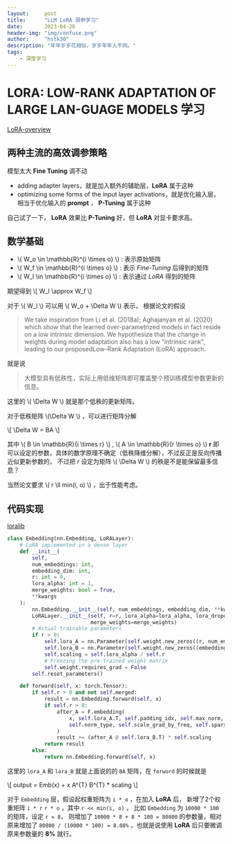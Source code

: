 ```yaml
---
layout:     post
title:      "LLM LoRA 调参学习"
date:       2023-04-20
header-img: "img/confuse.png"
author:     "hstk30"
description: "年年岁岁花相似，岁岁年年人不同。"
tags:
    - 深度学习
---
```


# LORA: LOW-RANK ADAPTATION OF LARGE LAN-GUAGE MODELS 学习


[LoRA-overview](/img/in-post/LoRA.png)


## 两种主流的高效调参策略

模型太大 **Fine Tuning** 调不动

- adding adapter layers，就是加入额外的辅助层，**LoRA** 属于这种
- optimizing some forms of the input layer activations，就是优化输入层，相当于优化输入的 **prompt** ， **P-Tuning** 属于这种

自己试了一下， **LoRA** 效果比 **P-Tuning** 好，但 **LoRA** 对显卡要求高。


## 数学基础

- \\( W_o \in \mathbb{R}^{i \times  o} \\) : 表示原始矩阵
- \\( W_f \in \mathbb{R}^{i \times  o} \\) : 表示 *Fine-Tuning* 后得到的矩阵
- \\( W_l \in \mathbb{R}^{i \times  o} \\) : 表示通过 *LoRA* 得到的矩阵

期望得到 \\[ W_l \approx W_f \\] 

对于 \\( W_l \\) 可以用 \\( W_o + \Delta W \\) 表示，
根据论文的假设

> We take inspiration from Li et al. (2018a); Aghajanyan et al. (2020) which show that 
> the learned over-parametrized models in fact reside on a low intrinsic dimension. 
> We hypothesize that the change in weights during model adaptation also has a low "intrinsic rank", 
> leading to our proposedLow-Rank Adaptation (LoRA) approach.

就是说

> 大模型具有低秩性，实际上用低维矩阵即可覆盖整个预训练模型参数更新的信息。

这里的 \\( \Delta W \\) 就是那个低秩的更新矩阵。

对于低秩矩阵 \\(\Delta W \\) ，可以进行矩阵分解

\\[ \Delta W = BA \\]

其中 \\( B \in \mathbb{R}{i \times r} \\) , \\( A \in \mathbb{R}{r \times o} \\)
**r** 即可以设定的参数，具体的数学原理不确定（低秩降维分解），不过反正是反向传播近似更新参数的，
不过把 *r* 设定为矩阵 \\( \Delta W \\) 的秩是不是能保留最多信息？

当然论文要求 \\( r \ll min(i, o) \\) ，出于性能考虑。


## 代码实现

[loralib](https://github.com/microsoft/LoRA/blob/main/loralib/layers.py)


```Python
class Embedding(nn.Embedding, LoRALayer):
    # LoRA implemented in a dense layer
    def __init__(
        self,
        num_embeddings: int,
        embedding_dim: int,
        r: int = 0,
        lora_alpha: int = 1,
        merge_weights: bool = True,
        **kwargs
    ):
        nn.Embedding.__init__(self, num_embeddings, embedding_dim, **kwargs)
        LoRALayer.__init__(self, r=r, lora_alpha=lora_alpha, lora_dropout=0,
                           merge_weights=merge_weights)
        # Actual trainable parameters
        if r > 0:
            self.lora_A = nn.Parameter(self.weight.new_zeros((r, num_embeddings)))
            self.lora_B = nn.Parameter(self.weight.new_zeros((embedding_dim, r)))
            self.scaling = self.lora_alpha / self.r
            # Freezing the pre-trained weight matrix
            self.weight.requires_grad = False
        self.reset_parameters()

    def forward(self, x: torch.Tensor):
        if self.r > 0 and not self.merged:
            result = nn.Embedding.forward(self, x)
            if self.r > 0:
                after_A = F.embedding(
                    x, self.lora_A.T, self.padding_idx, self.max_norm,
                    self.norm_type, self.scale_grad_by_freq, self.sparse
                )
                result += (after_A @ self.lora_B.T) * self.scaling
            return result
        else:
            return nn.Embedding.forward(self, x)
```

这里的 `lora_A` 和 `lora_B` 就是上面说的的 `BA` 矩阵，在 `forword` 的时候就是

\\[ output = Emb(x) + x A^{T} B^{T} * scaling \\]


对于 `Embedding` 层，假设起权重矩阵为 `i * o` ，在加入 **LoRA** 后，
新增了2个权重矩阵 `i * r` `r * o` ，其中 `r << min(i, o)` ，
比如 `Embedding` 为 `10000 * 100` 的矩阵，设定 `r = 8`，
则增加了 `10000 * 8 + 8 * 100 = 80800` 的参数量，相对原来增加了
`80800 / (10000 * 100) = 8.08%` ，也就是说使用 **LoRA** 后只要微调原来参数量的 **8%** 就行。

